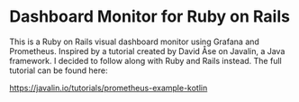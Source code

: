 # Dashboard Monitor for Ruby on Rails

This is a Ruby on Rails visual dashboard monitor using Grafana and Prometheus. Inspired by a tutorial created by David Åse on Javalin, a Java framework. I decided to follow along with Ruby and Rails instead. The full tutorial can be found here:

https://javalin.io/tutorials/prometheus-example-kotlin

